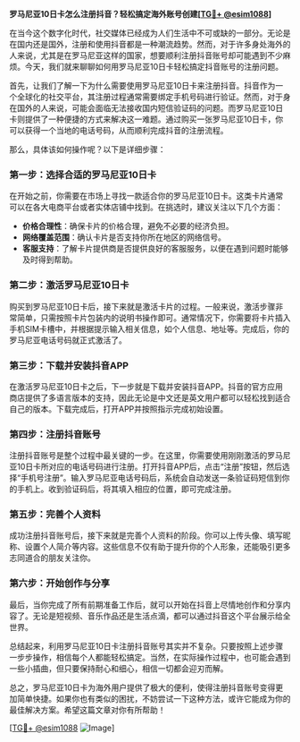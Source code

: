 **罗马尼亚10日卡怎么注册抖音？轻松搞定海外账号创建[[TG💪+ @esim1088](https://t.me/s/esim1088)]**

在当今这个数字化时代，社交媒体已经成为人们生活中不可或缺的一部分。无论是在国内还是国外，注册和使用抖音都是一种潮流趋势。然而，对于许多身处海外的人来说，尤其是在罗马尼亚这样的国家，想要顺利注册抖音账号却可能遇到不少麻烦。今天，我们就来聊聊如何用罗马尼亚10日卡轻松搞定抖音账号的注册问题。

首先，让我们了解一下为什么需要使用罗马尼亚10日卡来注册抖音。抖音作为一个全球化的社交平台，其注册过程通常需要绑定手机号码进行验证。然而，对于身在国外的人来说，可能会面临无法接收国内短信验证码的问题。而罗马尼亚10日卡则提供了一种便捷的方式来解决这一难题。通过购买一张罗马尼亚10日卡，你可以获得一个当地的电话号码，从而顺利完成抖音的注册流程。

那么，具体该如何操作呢？以下是详细步骤：

### 第一步：选择合适的罗马尼亚10日卡

在开始之前，你需要在市场上寻找一款适合你的罗马尼亚10日卡。这类卡片通常可以在各大电商平台或者实体店铺中找到。在挑选时，建议关注以下几个方面：
- **价格合理性**：确保卡片的价格合理，避免不必要的经济负担。
- **网络覆盖范围**：确认卡片是否支持你所在地区的网络信号。
- **客服支持**：了解卡片提供商是否提供良好的客服服务，以便在遇到问题时能够及时得到帮助。

### 第二步：激活罗马尼亚10日卡

购买到罗马尼亚10日卡后，接下来就是激活卡片的过程。一般来说，激活步骤非常简单，只需按照卡片包装内的说明书操作即可。通常情况下，你需要将卡片插入手机SIM卡槽中，并根据提示输入相关信息，如个人信息、地址等。完成后，你的罗马尼亚电话号码就正式激活了。

### 第三步：下载并安装抖音APP

在激活罗马尼亚10日卡之后，下一步就是下载并安装抖音APP。抖音的官方应用商店提供了多语言版本的支持，因此无论是中文还是英文用户都可以轻松找到适合自己的版本。下载完成后，打开APP并按照指示完成初始设置。

### 第四步：注册抖音账号

注册抖音账号是整个过程中最关键的一步。在这里，你需要使用刚刚激活的罗马尼亚10日卡所对应的电话号码进行注册。打开抖音APP后，点击“注册”按钮，然后选择“手机号注册”。输入罗马尼亚电话号码后，系统会自动发送一条验证码短信到你的手机上。收到验证码后，将其填入相应的位置，即可完成注册。

### 第五步：完善个人资料

成功注册抖音账号后，接下来就是完善个人资料的阶段。你可以上传头像、填写昵称、设置个人简介等内容。这些信息不仅有助于提升你的个人形象，还能吸引更多志同道合的朋友关注你。

### 第六步：开始创作与分享

最后，当你完成了所有前期准备工作后，就可以开始在抖音上尽情地创作和分享内容了。无论是短视频、音乐作品还是生活点滴，都可以通过抖音这个平台展示给全世界。

总结起来，利用罗马尼亚10日卡注册抖音账号其实并不复杂。只要按照上述步骤一步步操作，相信每个人都能轻松搞定。当然，在实际操作过程中，也可能会遇到一些小插曲，但只要保持耐心和细心，相信一切都会迎刃而解。

总之，罗马尼亚10日卡为海外用户提供了极大的便利，使得注册抖音账号变得更加简单快捷。如果你也有类似的困扰，不妨尝试一下这种方法，或许它能成为你的最佳解决方案。希望这篇文章对你有所帮助！

[[TG💪+ @esim1088](https://t.me/s/esim1088) ![Image](https://i.postimg.cc/4NQfJmqS/Snipaste-2025-05-13-00-14-12.png)]
